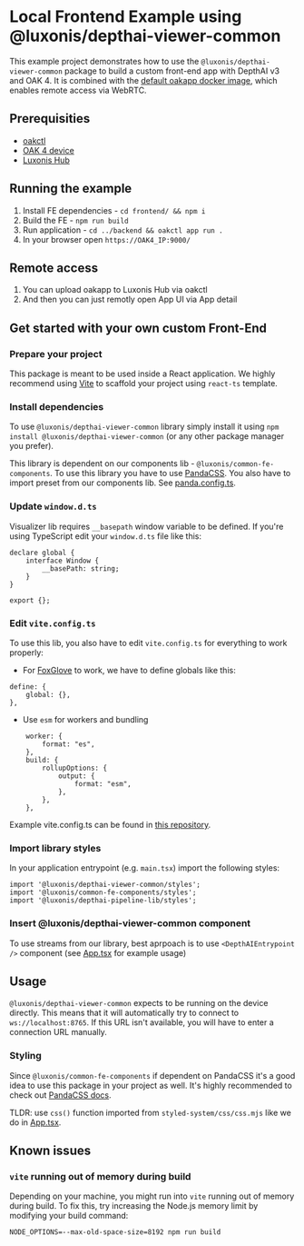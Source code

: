 # Local Frontend Example using @luxonis/depthai-viewer-common

This example project demonstrates how to use the `@luxonis/depthai-viewer-common` package to build a custom front-end app with DepthAI v3 and OAK 4. It is combined with the [default oakapp docker image](https://hub.docker.com/r/luxonis/oakapp-base), which enables remote access via WebRTC.

## Prerequisities

- [oakctl](https://docs.luxonis.com/software-v3/oak-apps/oakctl/)
- [OAK 4 device](https://docs.luxonis.com/hardware/platform/deploy/oak4-deployment-guide/)
- [Luxonis Hub](https://hub.luxonis.com/)  

## Running the example

1. Install FE dependencies - `cd frontend/ && npm i`
1. Build the FE - `npm run build`
1. Run application  - `cd ../backend && oakctl app run .`
1. In your browser open `https://OAK4_IP:9000/`

## Remote access

1. You can upload oakapp to Luxonis Hub via oakctl
1. And then you can just remotly open App UI via App detail

## Get started with your own custom Front-End

### Prepare your project

This package is meant to be used inside a React application.
We highly recommend using [Vite](https://vite.dev/guide/) to scaffold your project using `react-ts` template.

### Install dependencies

To use `@luxonis/depthai-viewer-common` library simply install it using `npm install @luxonis/depthai-viewer-common` (or
any other package manager you prefer).

This library is dependent on our components lib - `@luxonis/common-fe-components`. To use this library you have to
use [PandaCSS](https://panda-css.com/). You also have to import preset from our components lib.
See [panda.config.ts](./panda.config.ts).

### Update `window.d.ts`

Visualizer lib requires `__basepath` window variable to be defined.
If you're using TypeScript edit your `window.d.ts` file like this:

```
declare global {
	interface Window {
		__basePath: string;
	}
}

export {};
```

### Edit `vite.config.ts`

To use this lib, you also have to edit `vite.config.ts` for everything to work properly:

- For [FoxGlove](https://foxglove.dev/) to work, we have to define globals like this:

```
define: {
    global: {},
},
```

- Use `esm` for workers and bundling

```
	worker: {
		format: "es",
	},
	build: {
		rollupOptions: {
			output: {
				format: "esm",
			},
		},
	},
```

Example vite.config.ts can be found in [this repository](./vite.config.ts).

### Import library styles

In your application entrypoint (e.g. `main.tsx`) import the following styles:

```
import '@luxonis/depthai-viewer-common/styles';
import '@luxonis/common-fe-components/styles';
import '@luxonis/depthai-pipeline-lib/styles';
```

### Insert @luxonis/depthai-viewer-common component

To use streams from our library, best aprpoach is to use `<DepthAIEntrypoint />` component (see [App.tsx](./src/App.tsx)
for example usage)

## Usage

`@luxonis/depthai-viewer-common` expects to be running on the device directly. This means that it will automatically try
to connect to `ws://localhost:8765`.
If this URL isn't available, you will have to enter a connection URL manually.

### Styling

Since `@luxonis/common-fe-components` if dependent on PandaCSS it's a good idea to use this package in your project as
well.
It's highly recommended to check out [PandaCSS docs](https://panda-css.com/docs/overview/getting-started).

TLDR: use `css()` function imported from `styled-system/css/css.mjs` like we do in [App.tsx](./src/App.tsx).

## Known issues

### `vite` running out of memory during build

Depending on your machine, you might run into `vite` running out of memory during build. To fix this, try increasing the
Node.js memory limit by modifying your build command:

```
NODE_OPTIONS=--max-old-space-size=8192 npm run build
```
